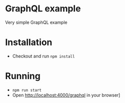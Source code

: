 # GraphQL example

Very simple GraphQL example

# Installation

* Checkout and run `npm install`

# Running

* `npm run start`
* Open [http://localhost:4000/graphql](http://localhost:4000/graphql) in your browser]